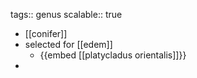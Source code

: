 tags:: genus
scalable:: true

- [[conifer]]
- selected for [[edem]]
	- {{embed [[platycladus orientalis]]}}
-